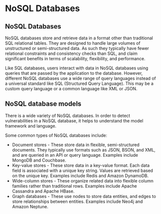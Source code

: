 # NoSQL Databases

## NoSQL Databases

NoSQL databases store and retrieve data in a format other than traditional SQL relational tables. They are designed to handle large volumes of unstructured or semi-structured data. As such they typically have fewer relational constraints and consistency checks than SQL, and claim significant benefits in terms of scalability, flexibility, and performance.

Like SQL databases, users interact with data in NoSQL databases using queries that are passed by the application to the database. However, different NoSQL databases use a wide range of query languages instead of a universal standard like SQL (Structured Query Language). This may be a custom query language or a common language like XML or JSON.

## NoSQL database models

There is a wide variety of NoSQL databases. In order to detect vulnerabilities in a NoSQL database, it helps to understand the model framework and language.

Some common types of NoSQL databases include:

* Document stores - These store data in flexible, semi-structured documents. They typically use formats such as JSON, BSON, and XML, and are queried in an API or query language. Examples include MongoDB and Couchbase.
* Key-value stores - These store data in a key-value format. Each data field is associated with a unique key string. Values are retrieved based on the unique key. Examples include Redis and Amazon DynamoDB.
* Wide-column stores - These organize related data into flexible column families rather than traditional rows. Examples include Apache Cassandra and Apache HBase.
* Graph databases - These use nodes to store data entities, and edges to store relationships between entities. Examples include Neo4j and Amazon Neptune.


